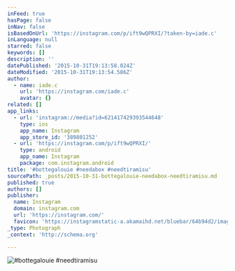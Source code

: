 ```yaml
---
inFeed: true
hasPage: false
inNav: false
isBasedOnUrl: 'https://instagram.com/p/ift9wQPRXI/?taken-by=iade.c'
inLanguage: null
starred: false
keywords: []
description: ''
datePublished: '2015-10-31T19:13:58.024Z'
dateModified: '2015-10-31T19:13:54.586Z'
author:
  - name: iade.c
    url: 'https://instagram.com/iade.c'
    avatar: {}
related: []
app_links:
  - url: 'instagram://media?id=621417429393544648'
    type: ios
    app_name: Instagram
    app_store_id: '389801252'
  - url: 'https://instagram.com/p/ift9wQPRXI/'
    type: android
    app_name: Instagram
    package: com.instagram.android
title: '#bottegalouie #needabox #needtiramisu'
sourcePath: _posts/2015-10-31-bottegalouie-needabox-needtiramisu.md
published: true
authors: []
publisher:
  name: Instagram
  domain: instagram.com
  url: 'https://instagram.com/'
  favicon: 'https://instagramstatic-a.akamaihd.net/bluebar/64b94d2/images/ico/favicon.ico'
_type: Photograph
_context: 'http://schema.org'

---
```

![#bottegalouie #needtiramisu](https://scontent.cdninstagram.com/hphotos-xfp1/t51.2885-15/e15/1515630_436905983098834_1456161412_n.jpg)
